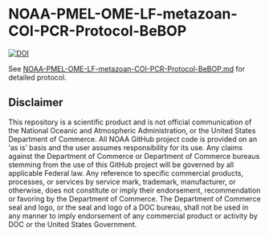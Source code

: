 # NOAA-PMEL-OME-LF-metazoan-COI-PCR-Protocol-BeBOP

[![DOI](https://zenodo.org/badge/DOI/10.5281/zenodo.11398096.svg)](https://doi.org/10.5281/zenodo.11398096)

See [NOAA-PMEL-OME-LF-metazoan-COI-PCR-Protocol-BeBOP.md](https://github.com/marinednadude/NOAA-PMEL-OME-LF-metazoan-COI-PCR-Protocol-BeBOP/blob/main/NOAA-PMEL-OME-LF-metazoan-COI-PCR-Protocol-BeBOP.md) for detailed protocol.  

## Disclaimer
This repository is a scientific product and is not official communication of the National Oceanic and Atmospheric Administration, or the United States Department of Commerce. All NOAA GitHub project code is provided on an ‘as is’ basis and the user assumes responsibility for its use. Any claims against the Department of Commerce or Department of Commerce bureaus stemming from the use of this GitHub project will be governed by all applicable Federal law. Any reference to specific commercial products, processes, or services by service mark, trademark, manufacturer, or otherwise, does not constitute or imply their endorsement, recommendation or favoring by the Department of Commerce. The Department of Commerce seal and logo, or the seal and logo of a DOC bureau, shall not be used in any manner to imply endorsement of any commercial product or activity by DOC or the United States Government.
